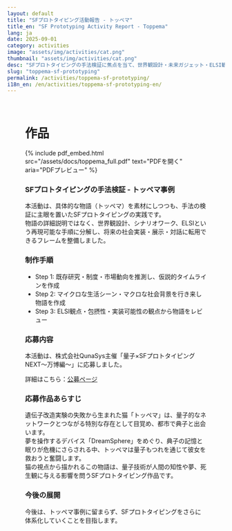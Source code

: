 ```yaml
---
layout: default
title: "SFプロトタイピング活動報告 - トッペマ"
title_en: "SF Prototyping Activity Report - Toppema"
lang: ja
date: 2025-09-01
category: activities
image: "assets/img/activities/cat.png"
thumbnail: "assets/img/activities/cat.png"
desc: "SFプロトタイピングの手法検証に焦点を当て、世界観設計・未来ガジェット・ELSI観点を統合した実験的取り組みの報告です。"
slug: "toppema-sf-prototyping"
permalink: /activities/toppema-sf-prototyping/
i18n_en: /en/activities/toppema-sf-prototyping-en/
---
```


<div class="news-article" markdown="1" style="padding:1rem; margin:0 auto; max-width:90%; width:90%; box-sizing:border-box; overflow-x:hidden; word-wrap:break-word; overflow-wrap:anywhere; word-break:break-word; white-space:normal;">

# 作品


{% include pdf_embed.html
   src="/assets/docs/toppema_full.pdf"
   text="PDFを開く"
   aria="PDFプレビュー"
%}


### SFプロトタイピングの手法検証 - トッペマ事例

本活動は、具体的な物語（トッペマ）を素材にしつつも、手法の検証に主眼を置いたSFプロトタイピングの実践です。  
物語の詳細説明ではなく、世界観設計、シナリオワーク、ELSIという再現可能な手順に分解し、将来の社会実装・展示・対話に転用できるフレームを整備しました。

### 制作手順
- Step 1: 既存研究・制度・市場動向を推測し、仮説的タイムラインを作成  
- Step 2: マイクロな生活シーン・マクロな社会背景を行き来し物語を作成  
- Step 3: ELSI観点・包摂性・実装可能性の観点から物語をレビュー

### 応募内容
本活動は、株式会社QunaSys主催「量子×SFプロトタイピングNEXT〜万博編〜」に応募しました。

詳細はこちら：[公募ページ](https://qunasys.notion.site/SF-NEXT-1d0983a78bc980849aa3e2fb6f88afbe)

### 応募作品あらすじ
遺伝子改造実験の失敗から生まれた猫「トッペマ」は、量子的なネットワークとつながる特別な存在として目覚め、都市で典子と出会います。  
夢を操作するデバイス「DreamSphere」をめぐり、典子の記憶と眠りが危機にさらされる中、トッペマは量子もつれを通じて彼女を救おうと奮闘します。  
猫の視点から描かれるこの物語は、量子技術が人間の知性や夢、死生観に与える影響を問うSFプロトタイピング作品です。

### 今後の展開
今後は、トッペマ事例に留まらず、SFプロトタイピングをさらに体系化していくことを目指します。
</div>